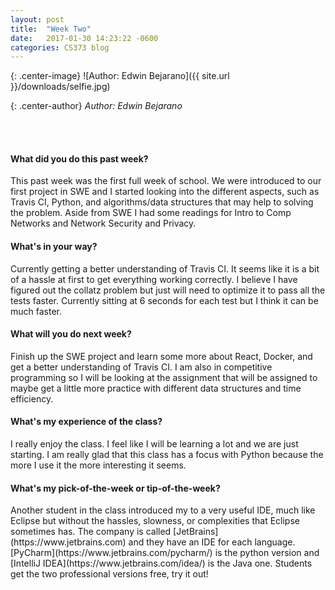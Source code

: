 ```yaml
---
layout: post
title:  "Week Two"
date:   2017-01-30 14:23:22 -0600
categories: CS373 blog
---
```

{: .center-image}
![Author: Edwin Bejarano]({{ site.url }}/downloads/selfie.jpg)

{: .center-author}
<i> Author: Edwin Bejarano</i>

<br /><br />
<h4><b>What did you do this past week?</b></h4>
This past week was the first full week of school. We were introduced to our first project in SWE and I started looking into the different aspects, such as Travis CI, Python, and algorithms/data structures that may help to solving the problem. Aside from SWE I had some readings for Intro to Comp Networks and Network Security and Privacy. 

<h4><b>What's in your way?</b></h4>
Currently getting a better understanding of Travis CI. It seems like it is a bit of a hassle at first to get everything working correctly. I believe I have figured out the collatz problem but just will need to optimize it to pass all the tests faster. Currently sitting at 6 seconds for each test but I think it can be much faster.

<h4><b>What will you do next week?</b></h4>
Finish up the SWE project and learn some more about React, Docker, and get a better understanding of Travis CI. I am also in competitive programming so I will be looking at the assignment that will be assigned to maybe get a little more practice with different data structures and time efficiency.

<h4><b>What's my experience of the class?</b></h4>
I really enjoy the class. I feel like I will be learning a lot and we are just starting. I am really glad that this class has a focus with Python because the more I use it the more interesting it seems.

<h4><b>What's my pick-of-the-week or tip-of-the-week?</b></h4>
Another student in the class introduced my to a very useful IDE, much like Eclipse but without the hassles, slowness, or complexities that Eclipse sometimes has. The company is called [JetBrains](https://www.jetbrains.com) and they have an IDE for each language. [PyCharm](https://www.jetbrains.com/pycharm/) is the python version and [IntelliJ IDEA](https://www.jetbrains.com/idea/) is the Java one. Students get the two professional versions free, try it out!

